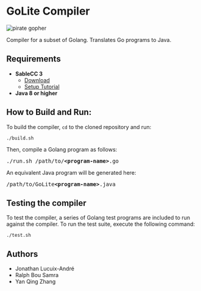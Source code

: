 # GoLite Compiler

![pirate gopher](https://user-images.githubusercontent.com/10332234/31352779-0bed0b44-acfe-11e7-83b4-a2cddcf54e2c.png)

Compiler for a subset of Golang. Translates Go programs to Java. 

## Requirements
- **SableCC 3** 
  - [Download](http://www.sablecc.org/)
  - [Setup Tutorial](http://www.cs.mcgill.ca/~cs520/2009/howtosablecc.html) 
- **Java 8 or higher**

## How to Build and Run:

To build the compiler, `cd` to the cloned repository and run:

```
./build.sh
```

Then, compile a Golang program as follows:

<pre>
./run.sh /path/to/<b>&lt;program-name&gt;</b>.go
</pre>

An equivalent Java program will be generated here:

<pre>
/path/to/GoLite<b>&lt;program-name&gt;</b>.java
</pre>

## Testing the compiler 

To test the compiler, a series of Golang test programs are included to run against the compiler. To run the test suite, execute the following command:

```
./test.sh
```

## Authors 
- Jonathan Lucuix-André 
- Ralph Bou Samra 
- Yan Qing Zhang
